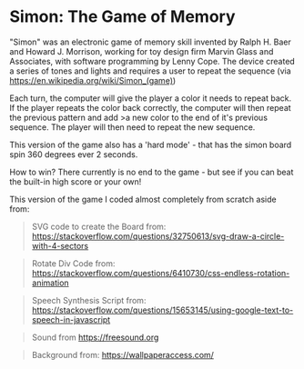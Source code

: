 # Simon: The Game of Memory

"Simon" was an electronic game of memory skill invented by Ralph H. Baer and Howard J. Morrison, working for toy design firm Marvin Glass and Associates, with software programming by Lenny Cope. The device created a series of tones and lights and requires a user to repeat the sequence (via https://en.wikipedia.org/wiki/Simon_(game))

Each turn, the computer will give the player a color it needs to repeat back. If the player repeats the color back correctly, the computer will then repeat the previous pattern and add >a new color to the end of it's previous sequence. The player will then need to repeat the new sequence.

This version of the game also has a 'hard mode' - that has the simon board spin 360 degrees ever 2 seconds.

How to win? There currently is no end to the game - but see if you can beat the built-in high score or your own!

This version of the game I coded almost completely from scratch aside from:

> SVG code to create the Board from: https://stackoverflow.com/questions/32750613/svg-draw-a-circle-with-4-sectors

> Rotate Div Code from: https://stackoverflow.com/questions/6410730/css-endless-rotation-animation

> Speech Synthesis Script from: https://stackoverflow.com/questions/15653145/using-google-text-to-speech-in-javascript

> Sound from https://freesound.org

> Background from:
> https://wallpaperaccess.com/
